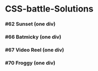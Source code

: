 # CSS-battle-Solutions

### #62 Sunset (one div)

### #66 Batmicky (one div) 

### #67 Video Reel (one div) 

### #70 Froggy (one div) 
